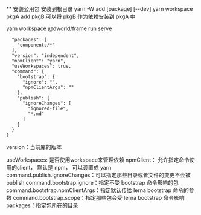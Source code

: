 ** 安装公用包
安装到根目录  yarn -W add [package] [--dev] 
yarn workspace pkgA add pkgB 可以将 pkgB 作为依赖安装到 pkgA 中


yarn workspace @dworld/frame run serve



```{
  "packages": [
    "components/*"
  ],
  "version": "independent",
  "npmClient": "yarn",
  "useWorkspaces": true,
  "command": {
    "bootstrap": {
      "ignore": "",
      "npmClientArgs": ""
    },
    "publish": {
      "ignoreChanges": [
        "ignored-file",
        "*.md"
      ]
    }
  }
}
```


version：当前库的版本

useWorkspaces: 是否使用workspace来管理依赖
npmClient： 允许指定命令使用的client， 默认是 npm， 可以设置成 yarn
command.publish.ignoreChanges：可以指定那些目录或者文件的变更不会被publish
command.bootstrap.ignore：指定不受 bootstrap 命令影响的包
command.bootstrap.npmClientArgs：指定默认传给 lerna bootstrap 命令的参数
command.bootstrap.scope：指定那些包会受 lerna bootstrap 命令影响
packages：指定包所在的目录